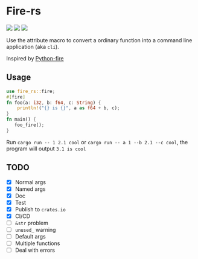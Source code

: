 # Fire-rs

[![](https://img.shields.io/github/workflow/status/fun4wut/fire-rs/Test%20and%20Publish)](https://github.com/fun4wut/fire-rs/actions)
[![](https://img.shields.io/badge/crates.io-v0.2.2--alpha.0-orange.svg?longCache=true)](https://crates.io/crates/fire-rs)
[![](https://docs.rs/fire-rs/badge.svg?version=0.2.2-alpha.0)](https://docs.rs/fire-rs)



Use the attribute macro to convert a ordinary function into a command line application (aka `cli`).

Inspired by [Python-fire](<https://github.com/google/python-fire>)

## Usage
```rust
use fire_rs::fire;
#[fire]
fn foo(a: i32, b: f64, c: String) {
    println!("{} is {}", a as f64 + b, c);
}
fn main() {
   foo_fire();
}
```
Run `cargo run -- 1 2.1 cool` or `cargo run -- a 1 --b 2.1 --c cool`,
the program will output `3.1 is cool`

## TODO

- [x] Normal args
- [x] Named args
- [x] Doc
- [x] Test
- [x] Publish to `crates.io`
- [x] CI/CD
- [ ] `&str` problem
- [ ] `unused_` warning
- [ ] Default args
- [ ] Multiple functions
- [ ] Deal with errors

